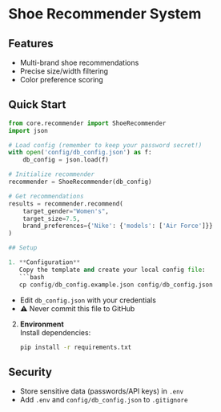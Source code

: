 # Shoe Recommender System

## Features
- Multi-brand shoe recommendations
- Precise size/width filtering
- Color preference scoring

## Quick Start
```python
from core.recommender import ShoeRecommender
import json

# Load config (remember to keep your password secret!)
with open('config/db_config.json') as f:
    db_config = json.load(f)

# Initialize recommender
recommender = ShoeRecommender(db_config)

# Get recommendations
results = recommender.recommend(
    target_gender="Women's",
    target_size=7.5,
    brand_preferences={'Nike': {'models': ['Air Force']}}
)

## Setup

1. **Configuration**  
   Copy the template and create your local config file:
   ```bash
   cp config/db_config.example.json config/db_config.json
   ```
   - Edit `db_config.json` with your credentials  
   - ⚠️ Never commit this file to GitHub

2. **Environment**  
   Install dependencies:
   ```bash
   pip install -r requirements.txt
   ```

## Security
- Store sensitive data (passwords/API keys) in `.env`  
- Add `.env` and `config/db_config.json` to `.gitignore`
